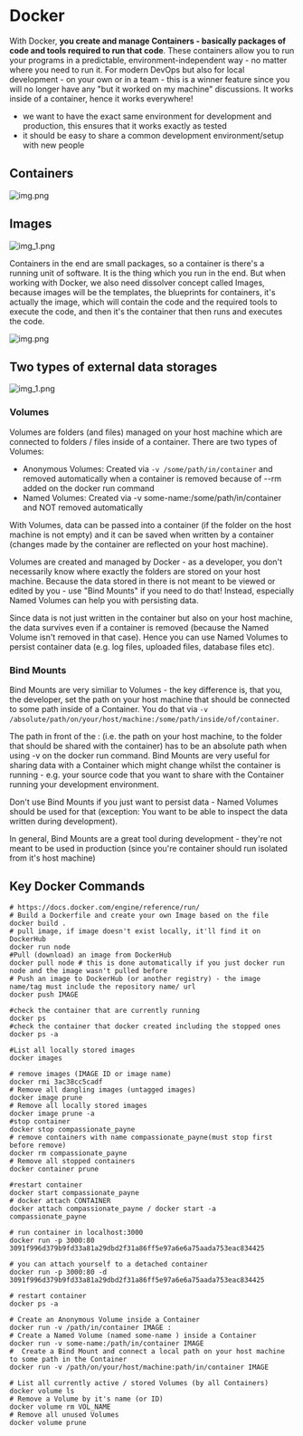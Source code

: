 # Docker

With Docker, **you create and manage Containers - basically packages of code and tools required to run that code**. These containers allow you to run your programs in a predictable, environment-independent way - no matter where you need to run it. For modern DevOps but also for local development - on your own or in a team - this is a winner feature since you will no longer have any "but it worked on my machine" discussions. It works inside of a container, hence it works everywhere!

- we want to have the exact same environment for development and production, this ensures that it works exactly as tested
- it should be easy to share a common development environment/setup with new people

## Containers
![img.png](../Airflow/Docker/img.png)

## Images
![img_1.png](../Airflow/Docker/img_1.png)

Containers in the end are small packages, so a container is there's a running unit of software. It is the thing which you run in the end. But when working with Docker, we also need dissolver concept called Images, because images will be the templates, the blueprints for containers, it's actually the image, which will contain the code and the required tools to execute the code, and then it's the container that then runs and executes the code.

![img.png](../Airflow/img.png)

## Two types of external data storages

![img_1.png](../Airflow/img_1.png)

### Volumes

Volumes are folders (and files) managed on your host machine which are connected to folders /
files inside of a container.
There are two types of Volumes:
- Anonymous Volumes: Created via `-v /some/path/in/container` and removed
automatically when a container is removed because of --rm added on the docker run
command
- Named Volumes: Created via -v some-name:/some/path/in/container and NOT
removed automatically

With Volumes, data can be passed into a container (if the folder on the host machine is not
empty) and it can be saved when written by a container (changes made by the container are
reflected on your host machine).

Volumes are created and managed by Docker - as a developer, you don't necessarily know
where exactly the folders are stored on your host machine. Because the data stored in there is
not meant to be viewed or edited by you - use "Bind Mounts" if you need to do that!
Instead, especially Named Volumes can help you with persisting data.

Since data is not just written in the container but also on your host machine, the data survives
even if a container is removed (because the Named Volume isn't removed in that case). Hence
you can use Named Volumes to persist container data (e.g. log files, uploaded files, database files
etc).

### Bind Mounts

Bind Mounts are very similiar to Volumes - the key difference is, that you, the developer, set the
path on your host machine that should be connected to some path inside of a Container.
You do that via `-v /absolute/path/on/your/host/machine:/some/path/inside/of/container`.

The path in front of the : (i.e. the path on your host machine, to the folder that should be shared
with the container) has to be an absolute path when using -v on the docker run command.
Bind Mounts are very useful for sharing data with a Container which might change whilst the
container is running - e.g. your source code that you want to share with the Container running
your development environment.

Don't use Bind Mounts if you just want to persist data - Named Volumes should be used for
that (exception: You want to be able to inspect the data written during development).

In general, Bind Mounts are a great tool during development - they're not meant to be used in
production (since you're container should run isolated from it's host machine)


## Key Docker Commands
```
# https://docs.docker.com/engine/reference/run/
# Build a Dockerfile and create your own Image based on the file
docker build .
# pull image, if image doesn't exist locally, it'll find it on DockerHub
docker run node
#Pull (download) an image from DockerHub
docker pull node # this is done automatically if you just docker run node and the image wasn't pulled before
# Push an image to DockerHub (or another registry) - the image name/tag must include the repository name/ url
docker push IMAGE

#check the container that are currently running
docker ps
#check the container that docker created including the stopped ones
docker ps -a

#List all locally stored images
docker images

# remove images (IMAGE ID or image name)
docker rmi 3ac38cc5cadf
# Remove all dangling images (untagged images)
docker image prune 
# Remove all locally stored images
docker image prune -a 
#stop container
docker stop compassionate_payne
# remove containers with name compassionate_payne(must stop first before remove)
docker rm compassionate_payne
# Remove all stopped containers
docker container prune 

#restart container
docker start compassionate_payne
# docker attach CONTAINER
docker attach compassionate_payne / docker start -a compassionate_payne

# run container in localhost:3000
docker run -p 3000:80 3091f996d379b9fd33a81a29dbd2f31a86ff5e97a6e6a75aada753eac834425

# you can attach yourself to a detached container 
docker run -p 3000:80 -d 3091f996d379b9fd33a81a29dbd2f31a86ff5e97a6e6a75aada753eac834425

# restart container
docker ps -a

# Create an Anonymous Volume inside a Container
docker run -v /path/in/container IMAGE :
# Create a Named Volume (named some-name ) inside a Container
docker run -v some-name:/path/in/container IMAGE
#  Create a Bind Mount and connect a local path on your host machine to some path in the Container
docker run -v /path/on/your/host/machine:path/in/container IMAGE

# List all currently active / stored Volumes (by all Containers)
docker volume ls
# Remove a Volume by it's name (or ID)
docker volume rm VOL_NAME
# Remove all unused Volumes
docker volume prune
```
